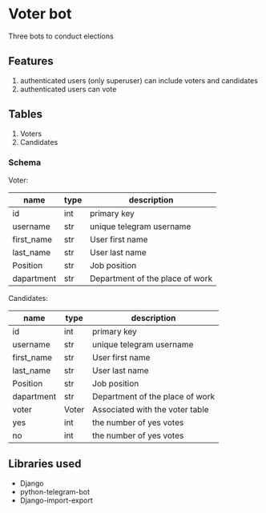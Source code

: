 # Voter bot

Three bots to conduct elections

## Features

1. authenticated users (only superuser) can include voters and candidates
2. authenticated users can vote

## Tables

1. Voters
2. Candidates

### Schema

Voter:

| name       | type | description                     |
| ---------- | ---- | ------------------------------- |
| id         | int  | primary key                     |
| username   | str  | unique telegram username        |
| first_name | str  | User first name                 |
| last_name  | str  | User last name                  |
| Position   | str  | Job position                    |
| dapartment | str  | Department of the place of work |

Candidates:

| name       | type  | description                     |
| ---------- | ----- | ------------------------------- |
| id         | int   | primary key                     |
| username   | str   | unique telegram username        |
| first_name | str   | User first name                 |
| last_name  | str   | User last name                  |
| Position   | str   | Job position                    |
| dapartment | str   | Department of the place of work |
| voter      | Voter | Associated with the voter table |
| yes        | int   | the number of yes votes         |
| no         | int   | the number of yes votes         |

## Libraries used

- Django
- python-telegram-bot
- Django-import-export
